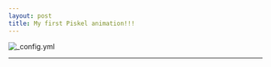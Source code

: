 ```yaml
---
layout: post
title: My first Piskel animation!!!
---
```


![_config.yml](http://3.bp.blogspot.com/_JGgzOkYhIb0/TERsJEqQZkI/AAAAAAAAF5U/GbeR5npfUCE/s400/Megaman_retro_3D_by_cezkid.gif)

__________________________________________________________________________________________________________________________
